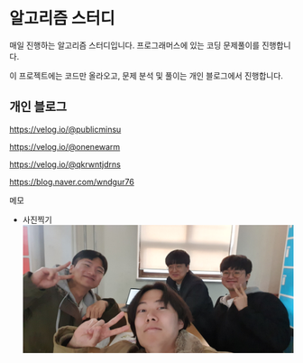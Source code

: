 # 알고리즘 스터디
매일 진행하는 알고리즘 스터디입니다.
프로그래머스에 있는 코딩 문제풀이를 진행합니다.

이 프로젝트에는 코드만 올라오고,
문제 분석 및 풀이는 개인 블로그에서 진행합니다.


## 개인 블로그
https://velog.io/@publicminsu

https://velog.io/@onenewarm

https://velog.io/@qkrwntjdrns

https://blog.naver.com/wndgur76



메모
- 사진찍기
![단체사진](./img/KakaoTalk_Photo_2022-11-21-16-03-38.jpeg)
